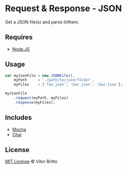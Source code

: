 # Request & Response - JSON

Get a JSON file(s) and parse it/them.


## Requires

- [Node.JS](http://nodejs.org/)


## Usage

```javascript
var myJsonFile = new JSONFile(),
    myPath     = './path/to/json/folder',
    myFiles    = ['foo.json', 'bar.json', 'baz.json'];

myJsonFile
    .request(myPath, myFiles)
    .response(myFiles);
```


## Includes

- [Mocha](http://visionmedia.github.io/mocha/)
- [Chai](http://chaijs.com/)


## License

[MIT License](http://vitorbritto.mit-license.org/) © Vitor Britto
